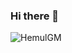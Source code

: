 ### Hi there 👋


![HemulGM](https://github-readme-stats.vercel.app/api?username=hemulgm&theme=dark&show_icons=true)

<!--
**HemulGM/HemulGM** is a ✨ _special_ ✨ repository because its `README.md` (this file) appears on your GitHub profile.

Here are some ideas to get you started:

- 🔭 I’m currently working on VK API wrapper
- 🌱 I’m currently learning ...
- 👯 I’m looking to collaborate on ...
- 🤔 I’m looking for help with ...
- 💬 Ask me about ...
- 📫 How to reach me: ...
- 😄 Pronouns: ...
- ⚡ Fun fact: ...
-->

